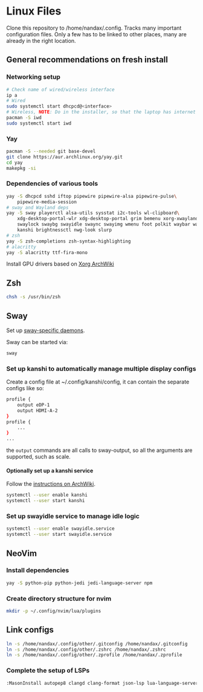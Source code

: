 # Linux Files

Clone this repository to /home/nandax/.config. Tracks many important
configuration files. Only a few has to be linked to other places, many are
already in the right location.

## General recommendations on fresh install

### Networking setup

```bash
# Check name of wired/wireless interface
ip a
# Wired
sudo systemctl start dhcpcd@<interface>
# Wireless, NOTE: Do in the installer, so that the laptop has internet connection
pacman -S iwd
sudo systemctl start iwd
```

### Yay

```bash
pacman -S --needed git base-devel
git clone https://aur.archlinux.org/yay.git
cd yay
makepkg -si
```

### Dependencies of various tools

```bash
yay -S dhcpcd sshd iftop pipewire pipewire-alsa pipewire-pulse\
    pipewire-media-session
# sway and Wayland deps
yay -S sway playerctl alsa-utils sysstat i2c-tools wl-clipboard\
    xdg-desktop-portal-wlr xdg-desktop-portal grim bemenu xorg-xwayland\
    swaylock swaybg swayidle swaync swayimg wmenu foot polkit waybar wayvnc\
    kanshi brightnessctl nwg-look slurp
# zsh
yay -S zsh-completions zsh-syntax-highlighting
# alacritty
yay -S alacritty ttf-fira-mono
```

Install GPU drivers based on [Xorg ArchWiki](https://wiki.archlinux.org/title/Xorg#Driver_installation)

## Zsh

```bash
chsh -s /usr/bin/zsh
```

## Sway

Set up [sway-specific daemons](https://wiki.archlinux.org/title/Sway#Manage_Sway-specific_daemons_with_systemd).

Sway can be started via:

```bash
sway
```

### Set up kanshi to automatically manage multiple display configs

Create a config file at ~/.config/kanshi/config, it can contain the separate
configs like so:
```bash
profile {
    output eDP-1
    output HDMI-A-2
}
profile {
    ...
}
...
```
the `output` commands are all calls to sway-output, so all the arguments are
supported, such as scale.

#### Optionally set up a kanshi service

Follow the [instructions on ArchWiki](https://wiki.archlinux.org/title/Kanshi#Manage_kanshi_with_systemd).

```bash
systemctl --user enable kanshi
systemctl --user start kanshi
```

### Set up swayidle service to manage idle logic

```bash
systemctl --user enable swayidle.service
systemctl --user start swayidle.service
```

## NeoVim

### Install dependencies

```bash
yay -S python-pip python-jedi jedi-language-server npm
```

### Create directory structure for nvim

```bash
mkdir -p ~/.config/nvim/lua/plugins
```

## Link configs

```bash
ln -s /home/nandax/.config/other/.gitconfig /home/nandax/.gitconfig
ln -s /home/nandax/.config/other/.zshrc /home/nandax/.zshrc
ln -s /home/nandax/.config/other/.zprofile /home/nandax/.zprofile
```

### Complete the setup of LSPs

```bash
:MasonInstall autopep8 clangd clang-format json-lsp lua-language-server marksman python-lsp-server rust-analyzer vim-language-server
```
